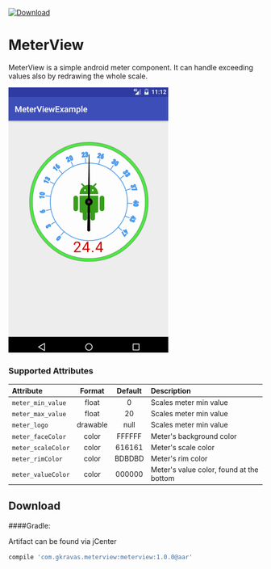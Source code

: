  [ ![Download](https://api.bintray.com/packages/gkravas/android/MeterView/images/download.svg) ](https://bintray.com/gkravas/android/MeterView/_latestVersion)

# MeterView
MeterView is a simple android meter component. It can handle exceeding values also by redrawing the whole scale.

![Preview](/screenshots/preview.gif)

### Supported Attributes ###
| Attribute      	      | Format   | Default | Description     |
| :---           	      | :---:    | :---:   | :---            |
| `meter_min_value`     | float    | 0       | Scales meter min value |
| `meter_max_value`     | float    | 20      | Scales meter min value |
| `meter_logo`          | drawable | null    | Scales meter min value |
| `meter_faceColor`     | color    | FFFFFF  | Meter's background color |
| `meter_scaleColor`    | color    | 616161  | Meter's scale color |
| `meter_rimColor`      | color    | BDBDBD  | Meter's rim color |
| `meter_valueColor`    | color    | 000000  | Meter's value color, found at the bottom |

Download
------
####Gradle:

Artifact can be found via jCenter

```groovy
compile 'com.gkravas.meterview:meterview:1.0.0@aar'
```
